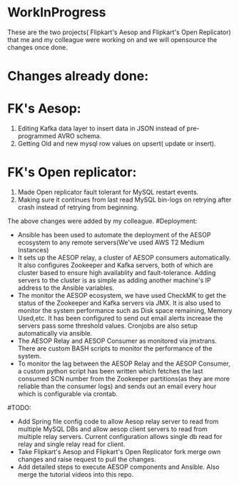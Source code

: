 # WorkInProgress
These are the two projects( Flipkart's Aesop and Flipkart's Open Replicator) that me and my colleague were working on and we will opensource the changes once done.

# Changes already done:
# FK's Aesop:
1. Editing Kafka data layer to insert data in JSON instead of pre-programmed AVRO schema.
2. Getting Old and new mysql row values on upsert( update or insert).

# FK's Open replicator:
1. Made Open replicator fault tolerant for MySQL restart events.
2. Making sure it continues from last read MySQL bin-logs on retrying after crash instead of retrying from beginning.

The above changes were added by my colleague.
#Deployment:
- Ansible has been used to automate the deployment of the AESOP ecosystem to any remote servers(We've used AWS T2 Medium Instances)
- It sets up the AESOP relay, a cluster of AESOP consumers automatically. It also configures Zookeeper and Kafka servers, both of which are cluster based to ensure high availablity and fault-tolerance. Adding servers to the cluster is as simple as adding another machine's IP address to the Ansible variables.
- The monitor the AESOP ecosystem, we have used CheckMK to get the status of the Zookeeper and Kafka servers via JMX. It is also used to monitor the system performance such as Disk space remaining, Memory Used,etc. It has been configured to send out email alerts increase the servers pass some threshold values. Cronjobs are also setup automatically via ansible.
- The AESOP Relay and AESOP Consumer as monitored via jmxtrans. There are custom BASH scripts to monitor the performance of the system.
- To monitor the lag between the AESOP Relay and the AESOP Consumer, a custom python script has been written which fetches the last consumed SCN number from the Zookeeper partitions(as they are more reliable than the consumer logs) and sends out an email every hour which is configurable via crontab.

#TODO:
- Add Spring file config code to allow Aesop relay server to read from multiple MySQL DBs and allow aesop client servers to read from multiple relay servers. Current configuration allows single db read for relay and single relay read for client.
- Take Flipkart's Aesop and Flipkart's Open Replicator fork merge own changes and raise request to pull the changes.
- Add detailed steps to execute AESOP components and Ansible. Also merge the tutorial videos into this repo.
